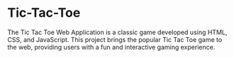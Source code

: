 # Tic-Tac-Toe
The Tic Tac Toe Web Application is a classic game developed using HTML, CSS, and JavaScript. This project brings the popular Tic Tac Toe game to the web, providing users with a fun and interactive gaming experience.
